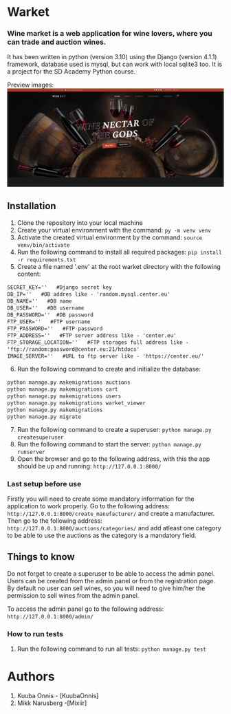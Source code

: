 # Warket

### Wine market is a web application for wine lovers, where you can trade and auction wines.

It has been written in python (version 3.10) using the Django (version 4.1.1) framework, database used is mysql, but can work with local sqlite3 too.
It is a project for the SD Academy Python course.

Preview images:
![Welcome image](https://github.com/Mixiir/warket/blob/master/warket_viewer/static/images/default_view.png?raw=true)

## Installation

1. Clone the repository into your local machine
2. Create your virtual environment with the command:
   ```py -m venv venv```
3. Activate the created virtual environment by the command:
   ```source venv/bin/activate```
4. Run the following command to install all required packages:
   ```pip install -r requirements.txt```
5. Create a file named '.env' at the root warket directory with the following content:

```
SECRET_KEY=''   #Django secret key
DB_IP=''   #DB addres like - 'random.mysql.center.eu' 
DB_NAME=''   #DB name
DB_USER=''   #DB username
DB_PASSWORD=''  #DB password
FTP_USER=''   #FTP username
FTP_PASSWORD=''   #FTP password
FTP_ADDRESS=''   #FTP server address like - 'center.eu'
FTP_STORAGE_LOCATION=''   #FTP storages full address like - 'ftp://random:password@center.eu:21/htdocs'
IMAGE_SERVER=''   #URL to ftp server like - 'https://center.eu/'
```

6. Run the following command to create and initialize the database:

```
python manage.py makemigrations auctions
python manage.py makemigrations cart
python manage.py makemigrations users
python manage.py makemigrations warket_viewer
python manage.py makemigrations
python manage.py migrate
```

7. Run the following command to create a superuser:
   ```python manage.py createsuperuser```
8. Run the following command to start the server:
   ```python manage.py runserver```
9. Open the browser and go to the following address, with this the app should be up and running:
   ```http://127.0.0.1:8000/```
   
### Last setup before use    
Firstly you will need to create some mandatory information for the application to work properly. Go to the following
    address:
    ```http://127.0.0.1:8000/create_manufacturer/``` and create a manufacturer. 
    Then go to the following address:
    ```http://127.0.0.1:8000/auctions/categories/``` and add atleast one category to be able to use the auctions as the
    category is a mandatory field.

## Things to know

Do not forget to create a superuser to be able to access the admin panel.
Users can be created from the admin panel or from the registration page.
By default no user can sell wines, so you will need to give him/her the permission to sell wines from the admin panel.

To access the admin panel go to the following address:
```http://127.0.0.1:8000/admin/```

### How to run tests

1. Run the following command to run all tests:
   ```python manage.py test```

# Authors

1. Kuuba Onnis - [KuubaOnnis]
2. Mikk Narusberg -[Mixiir]

